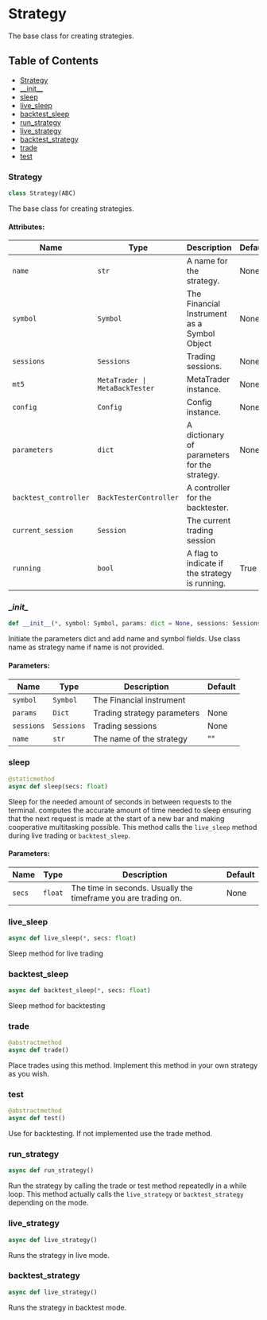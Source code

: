 # Strategy
The base class for creating strategies.

## Table of Contents
- [Strategy](#strategy.strategy)
- [\_\_init\_\_](#strategy.__init__)
- [sleep](#strategy.sleep)
- [live_sleep](#strategy.live_sleep)
- [backtest_sleep](#strategy.backtest_sleep)
- [run_strategy](#strategy.run_strategy)
- [live_strategy](#strategy.live_strategy)
- [backtest_strategy](#strategy.backtest_strategy)
- [trade](#strategy.trade)
- [test](#strategy.test)


<a id="strategy.strategy"></a>
### Strategy
```python
class Strategy(ABC)
```
The base class for creating strategies.

#### Attributes:
| Name                  | Type                           | Description                                    | Default |
|-----------------------|--------------------------------|------------------------------------------------|---------|
| `name`                | `str`                          | A name for the strategy.                       | None    |
| `symbol`              | `Symbol`                       | The Financial Instrument as a Symbol Object    | None    |
| `sessions`            | `Sessions`                     | Trading sessions.                              | None    |
| `mt5`                 | `MetaTrader \| MetaBackTester` | MetaTrader instance.                           | None    |
| `config`              | `Config`                       | Config instance.                               | None    |
| `parameters`          | `dict`                         | A dictionary of parameters for the strategy.   | None    |
| `backtest_controller` | `BackTesterController`         | A controller for the backtester.               |
| `current_session`     | `Session`                      | The current trading session                    |
| `running`             | `bool`                         | A flag to indicate if the strategy is running. | True    |


<a id="strategy.__init__"></a>
### \__init\__
```python
def __init__(*, symbol: Symbol, params: dict = None, sessions: Sessions, name: str = "")
```
Initiate the parameters dict and add name and symbol fields. Use class name as strategy name if name is not provided.

#### Parameters:
| Name       | Type       | Description                 | Default |
|------------|------------|-----------------------------|---------|
| `symbol`   | `Symbol`   | The Financial instrument    |         |
| `params`   | `Dict`     | Trading strategy parameters | None    |
| `sessions` | `Sessions` | Trading sessions            | None    |
| `name`     | `str`      | The name of the strategy    | ""      |


<a id="strategy.sleep"></a>
### sleep
```python
@staticmethod
async def sleep(secs: float)
```
Sleep for the needed amount of seconds in between requests to the terminal.
computes the accurate amount of time needed to sleep ensuring that the next request is made at the start of
a new bar and making cooperative multitasking possible.
This method calls the `live_sleep` method during live trading or `backtest_sleep`.

#### Parameters:
| Name   | Type    | Description                                                    | Default |
|--------|---------|----------------------------------------------------------------|---------|
| `secs` | `float` | The time in seconds. Usually the timeframe you are trading on. | None    |


<a id="strategy.live_sleep"></a>
### live_sleep
```python
async def live_sleep(*, secs: float)
```
Sleep method for live trading


<a id="strategy.backtest_sleep"></a>
### backtest_sleep
```python
async def backtest_sleep(*, secs: float)
```
Sleep method for backtesting


<a id="strategy.trade"></a>
### trade
```python
@abstractmethod
async def trade()
```
Place trades using this method.
Implement this method in your own strategy as you wish.


<a id="strategy.test"></a>
### test
```python
@abstractmethod
async def test()
```
Use for backtesting. If not implemented use the trade method.


<a id="strategy.run_strategy"></a>
### run_strategy
```python
async def run_strategy()
```
Run the strategy by calling the trade or test method repeatedly in a while loop.
This method actually calls the `live_strategy` or `backtest_strategy` depending on the mode.


<a id="strategy.live_strategy"></a>
### live_strategy
```python
async def live_strategy()
```
Runs the strategy in live mode.


<a id="strategy.backtest_strategy"></a>
### backtest_strategy
```python
async def live_strategy()
```
Runs the strategy in backtest mode.
